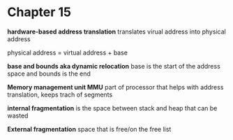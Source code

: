# Chapter 15
**hardware-based address translation** translates virual address into physical address

physical address = virtual address + base

**base and bounds aka dynamic relocation**
base is the start of the address space and bounds is the end

**Memory management unit MMU** part of processor that helps with address translation, keeps trach of segments

**internal fragmentation** is the space between stack and heap that can be wasted

**External fragmentation** space that is free/on the free list